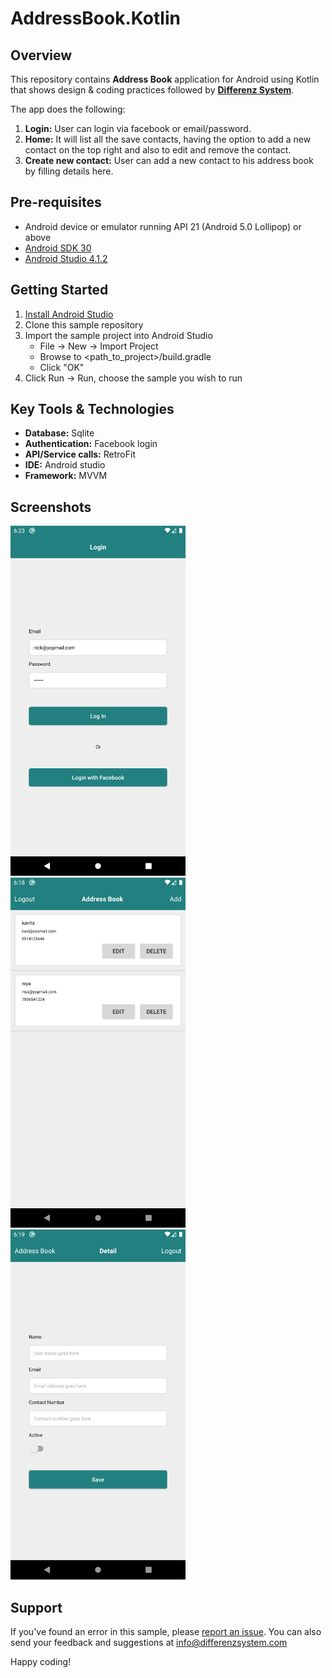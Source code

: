 # AddressBook.Kotlin

## Overview
This repository contains **Address Book** application for Android using Kotlin that shows design & coding practices followed by **[Differenz System](http://www.differenzsystem.com/)**.

The app does the following:
1. **Login:** User can login via facebook or email/password. 
2. **Home:** It will list all the save contacts, having the option to add a new contact on the top right and also to edit and remove the contact.
3. **Create new contact:** User can add a new contact to his address book by filling details here.

## Pre-requisites
- Android device or emulator running API 21 (Android 5.0 Lollipop) or above
- [Android SDK 30](https://developer.android.com/about/versions/oreo/android-8.0-migration.html#ptb)
- [Android Studio 4.1.2](https://developer.android.com/studio/index.html)

## Getting Started
1. [Install Android Studio](https://developer.android.com/studio/index.html)
2. Clone this sample repository
3. Import the sample project into Android Studio
	- File -> New -> Import Project
	- Browse to <path_to_project>/build.gradle
	- Click "OK"
4. Click Run -> Run, choose the sample you wish to run

## Key Tools & Technologies
- **Database:** Sqlite
- **Authentication:** Facebook login
- **API/Service calls:** RetroFit 
- **IDE:** Android studio
- **Framework:** MVVM

## Screenshots
<img src="https://github.com/differenz-system/AddressBook.Kotlin/blob/master/ScreenShots/login.png" width="280"> <img src="https://github.com/differenz-system/AddressBook.Kotlin/blob/master/ScreenShots/list.png" width="280"> <img src="https://github.com/differenz-system/AddressBook.Kotlin/blob/master/ScreenShots/detail.png" width="280">

## Support
If you've found an error in this sample, please [report an issue](https://github.com/differenz-system/AddressBook.Android/issues/new). You can also send your feedback and suggestions at info@differenzsystem.com

Happy coding!
